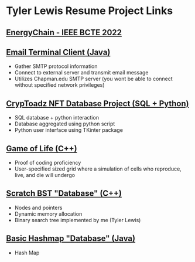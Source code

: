 # Tyler Lewis Resume Project Links

## [EnergyChain - IEEE BCTE 2022](https://github.com/tylew/EnergyChain)

## [Email Terminal Client (Java)](https://github.com/tylew/email)
* Gather SMTP protocol information
* Connect to external server and transmit email message
* Utilizes Chapman.edu SMTP server (you wont be able to connect without specified network privileges)

## [CrypToadz NFT Database Project (SQL + Python)](https://github.com/tylew/CrypToad-Tkinter-)
* SQL database + python interaction 
* Database aggregated using python script
* Python user interface using TKinter package

## [Game of Life (C++)](https://github.com/tylew/gameOfLife) 
* Proof of coding proficiency
* User-specified sized grid where a simulation of cells who reproduce, live, and die will undergo

## [Scratch BST "Database" (C++)](https://github.com/tylew/cpp_BSTdatabase)
* Nodes and pointers
* Dynamic memory allocation
* Binary search tree implemented by me (Tyler Lewis)

## [Basic Hashmap "Database" (Java)](https://github.com/tylew/Java_HashMapDatabase)
* Hash Map
